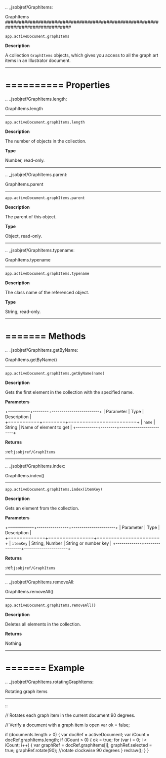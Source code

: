 .. _jsobjref/GraphItems:

GraphItems
################################################################################

``app.activeDocument.graphItems``

**Description**

A collection ``GraphItems`` objects, which gives you access to all the graph art items in an Illustrator document.

----

==========
Properties
==========

.. _jsobjref/GraphItems.length:

GraphItems.length
********************************************************************************

``app.activeDocument.graphItems.length``

**Description**

The number of objects in the collection.

**Type**

Number, read-only.

----

.. _jsobjref/GraphItems.parent:

GraphItems.parent
********************************************************************************

``app.activeDocument.graphItems.parent``

**Description**

The parent of this object.

**Type**

Object, read-only.

----

.. _jsobjref/GraphItems.typename:

GraphItems.typename
********************************************************************************

``app.activeDocument.graphItems.typename``

**Description**

 The class name of the referenced object.

**Type**

String, read-only.

----

=======
Methods
=======

.. _jsobjref/GraphItems.getByName:

GraphItems.getByName()
********************************************************************************

``app.activeDocument.graphItems.getByName(name)``

**Description**

Gets the first element in the collection with the specified name.

**Parameters**

+-----------+--------+------------------------+
| Parameter |  Type  |      Description       |
+===========+========+========================+
| ``name``  | String | Name of element to get |
+-----------+--------+------------------------+

**Returns**

:ref:`jsobjref/GraphItems`

----

.. _jsobjref/GraphItems.index:

GraphItems.index()
********************************************************************************

``app.activeDocument.graphItems.index(itemKey)``

**Description**

Gets an element from the collection.

**Parameters**

+-------------+----------------+----------------------+
|  Parameter  |      Type      |     Description      |
+=============+================+======================+
| ``itemKey`` | String, Number | String or number key |
+-------------+----------------+----------------------+

**Returns**

:ref:`jsobjref/GraphItems`

----

.. _jsobjref/GraphItems.removeAll:

GraphItems.removeAll()
********************************************************************************

``app.activeDocument.graphItems.removeAll()``

**Description**

Deletes all elements in the collection.

**Returns**

Nothing.

----

=======
Example
=======

.. _jsobjref/GraphItems.rotatingGraphItems:

Rotating graph items
********************************************************************************

::

  // Rotates each graph item in the current document 90 degrees.

  // Verify a document with a graph item is open
  var ok = false;

  if (documents.length > 0) {
    var docRef = activeDocument;
    var iCount = docRef.graphItems.length;
    if (iCount > 0) {
      ok = true;
      for (var i = 0; i < iCount; i++) {
        var graphRef = docRef.graphItems[i];
        graphRef.selected = true;
        graphRef.rotate(90); //rotate clockwise 90 degrees
      }
      redraw();
    }
  }
